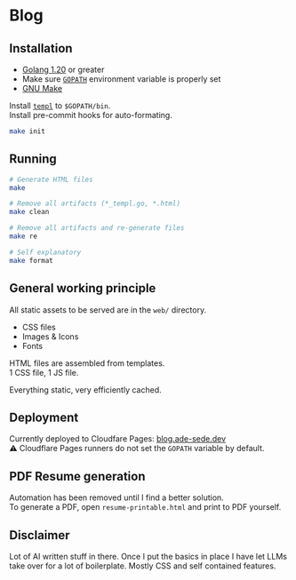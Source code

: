 # Blog

## Installation

- [Golang 1.20](https://go.dev/doc/install) or greater
- Make sure [`GOPATH`](https://go.dev/wiki/GOPATH) environment variable is properly set
- [GNU Make](https://www.gnu.org/software/make/)

Install [`templ`](https://github.com/a-h/templ) to `$GOPATH/bin`.  
Install pre-commit hooks for auto-formating.

```bash
make init
```

## Running

```bash
# Generate HTML files
make

# Remove all artifacts (*_templ.go, *.html)
make clean

# Remove all artifacts and re-generate files
make re

# Self explanatory
make format
```

## General working principle

All static assets to be served are in the `web/` directory.

- CSS files
- Images & Icons
- Fonts

HTML files are assembled from templates.  
1 CSS file, 1 JS file.

Everything static, very efficiently cached.

## Deployment

Currently deployed to Cloudfare Pages: [blog.ade-sede.dev](https://blog.ade-sede.dev)  
⚠️ Cloudflare Pages runners do not set the `GOPATH` variable by default.

## PDF Resume generation

Automation has been removed until I find a better solution.  
To generate a PDF, open `resume-printable.html` and print to PDF yourself.

## Disclaimer

Lot of AI written stuff in there.
Once I put the basics in place I have let LLMs take over for a lot of boilerplate. Mostly CSS and self contained features.
